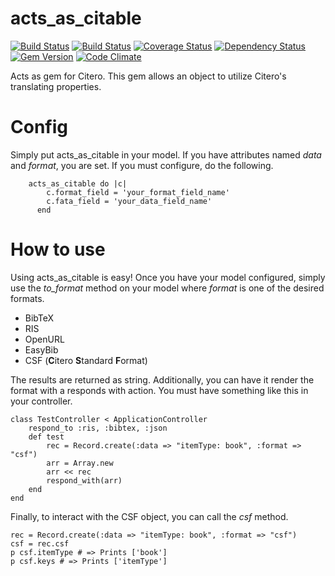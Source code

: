acts_as_citable
===============
[![Build Status](http://jenkins1.bobst.nyu.edu/buildStatus/icon?job=acts_as_citable)](http://jenkins1.bobst.nyu.edu/job/acts_as_citable/)
[![Build Status](https://travis-ci.org/NYULibraries/acts_as_citable.png?branch=master)](https://travis-ci.org/NYULibraries/acts_as_citable)
[![Coverage Status](https://coveralls.io/repos/NYULibraries/acts_as_citable/badge.png?branch=master)](https://coveralls.io/r/NYULibraries/acts_as_citable)
[![Dependency Status](https://gemnasium.com/NYULibraries/acts_as_citable.png)](https://gemnasium.com/NYULibraries/acts_as_citable)
[![Gem Version](https://badge.fury.io/rb/acts_as_citable.png)](http://badge.fury.io/rb/acts_as_citable)
[![Code Climate](https://codeclimate.com/github/NYULibraries/acts_as_citable.png)](https://codeclimate.com/github/NYULibraries/acts_as_citable)

Acts as gem for Citero. This gem allows an object to utilize Citero's translating properties.

Config
======
Simply put acts_as_citable in your model. If you have attributes named _data_ and _format_, you are set. If you must configure, do the following.

```
    acts_as_citable do |c|
    	c.format_field = 'your_format_field_name'
    	c.fata_field = 'your_data_field_name'
	  end
```
How to use
==========
Using acts_as_citable is easy! Once you have your model configured, simply use the _to\_format_ method on your model where _format_ is one of the desired formats.

* BibTeX
* RIS
* OpenURL
* EasyBib
* CSF (**C**itero **S**tandard **F**ormat)

The results are returned as string. Additionally, you can have it render the format with a responds with action. You must have something like this in your controller.

    class TestController < ApplicationController
    	respond_to :ris, :bibtex, :json
    	def test
    		rec = Record.create(:data => "itemType: book", :format => "csf")
    		arr = Array.new
    		arr << rec
    		respond_with(arr)
    	end
    end

Finally, to interact with the CSF object, you can call the _csf_ method.

    rec = Record.create(:data => "itemType: book", :format => "csf")
    csf = rec.csf
    p csf.itemType # => Prints ['book']
    p csf.keys # => Prints ['itemType']
